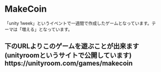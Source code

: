 # MakeCoin
「unity 1week」というイベントで一週間で作成したゲームとなっています。テーマは「増える」となっています。

<h2>
下のURLよりこのゲームを遊ぶことが出来ます(unityroomというサイトで公開しています)<br>
https://unityroom.com/games/makecoin<br>

